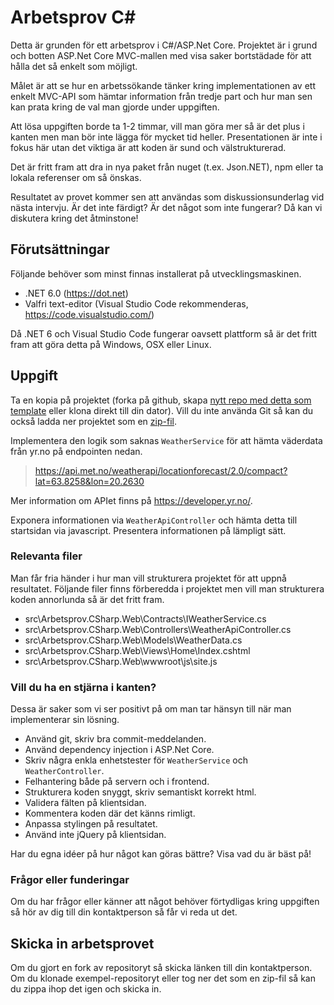 # Arbetsprov C#

Detta är grunden för ett arbetsprov i C#/ASP.Net Core. Projektet är i grund och
botten ASP<span>.Net Core MVC-mallen med visa saker bortstädade för att hålla det
så enkelt som möjligt.

Målet är att se hur en arbetssökande tänker kring implementationen av ett enkelt
MVC-API som hämtar information från tredje part och hur man sen kan prata kring
de val man gjorde under uppgiften.

Att lösa uppgiften borde ta 1-2 timmar, vill man göra mer så är det plus i kanten
men man bör inte lägga för mycket tid heller. Presentationen är inte i fokus här
utan det viktiga är att koden är sund och välstrukturerad.

Det är fritt fram att dra in nya paket från nuget (t.ex. Json.NET), npm eller
ta lokala referenser om så önskas.

Resultatet av provet kommer sen att användas som diskussionsunderlag vid nästa
intervju. Är det inte färdigt? Är det något som inte fungerar? Då kan vi diskutera
kring det åtminstone!

## Förutsättningar

Följande behöver som minst finnas installerat på utvecklingsmaskinen.

* .NET 6.0 (https://dot.net)
* Valfri text-editor (Visual Studio Code rekommenderas, https://code.visualstudio.com/)

Då .NET 6 och Visual Studio Code fungerar oavsett plattform så är det fritt fram
att göra detta på Windows, OSX eller Linux.

## Uppgift

Ta en kopia på projektet (forka på github, skapa
[nytt repo med detta som template](https://github.com/xlent-norr/arbetsprov-csharp/generate)
eller klona direkt till din dator). Vill du inte använda Git så kan du också ladda
ner projektet som en
[zip-fil](https://github.com/xlent-norr/arbetsprov-csharp/archive/refs/heads/main.zip).

Implementera den logik som saknas `WeatherService` för att hämta väderdata från
yr.no på endpointen nedan.

> https://api.met.no/weatherapi/locationforecast/2.0/compact?lat=63.8258&lon=20.2630

Mer information om APIet finns på https://developer.yr.no/.

Exponera informationen via `WeatherApiController` och hämta detta till startsidan
via javascript. Presentera informationen på lämpligt sätt.

### Relevanta filer

Man får fria händer i hur man vill strukturera projektet för att uppnå resultatet.
Följande filer finns förberedda i projektet men vill man strukturera koden annorlunda
så är det fritt fram.

* src\Arbetsprov<span>.CSharp.Web\Contracts\IWeatherService.cs
* src\Arbetsprov<span>.CSharp.Web\Controllers\WeatherApiController.cs
* src\Arbetsprov<span>.CSharp.Web\Models\WeatherData.cs
* src\Arbetsprov<span>.CSharp.Web\Views\Home\Index.cshtml
* src\Arbetsprov<span>.CSharp.Web\wwwroot\js\site.js

### Vill du ha en stjärna i kanten?

Dessa är saker som vi ser positivt på om man tar hänsyn till när man implementerar
sin lösning.

* Använd git, skriv bra commit-meddelanden.
* Använd dependency injection i ASP<span>.Net Core.
* Skriv några enkla enhetstester för `WeatherService` och `WeatherController`.
* Felhantering både på servern och i frontend.
* Strukturera koden snyggt, skriv semantiskt korrekt html.
* Validera fälten på klientsidan.
* Kommentera koden där det känns rimligt.
* Anpassa stylingen på resultatet.
* Använd inte jQuery på klientsidan.

Har du egna idéer på hur något kan göras bättre? Visa vad du är bäst på!

### Frågor eller funderingar

Om du har frågor eller känner att något behöver förtydligas kring uppgiften så
hör av dig till din kontaktperson så får vi reda ut det.

## Skicka in arbetsprovet

Om du gjort en fork av repositoryt så skicka länken till din kontaktperson. Om du
klonade exempel-repositoryt eller tog ner det som en zip-fil så kan du zippa ihop
det igen och skicka in.
